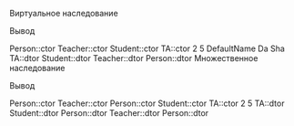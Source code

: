 Виртуальное наследование

Вывод

Person::ctor
Teacher::ctor
Student::ctor
TA::ctor
2
5
DefaultName
Da Sha
TA::dtor
Student::dtor
Teacher::dtor
Person::dtor
Множественное наследование

Вывод

Person::ctor
Teacher::ctor
Person::ctor
Student::ctor
TA::ctor
2
5
TA::dtor
Student::dtor
Person::dtor
Teacher::dtor
Person::dtor

